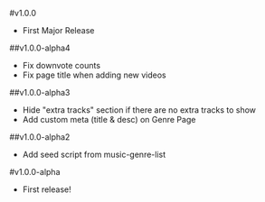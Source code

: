 #v1.0.0

- First Major Release

##v1.0.0-alpha4

- Fix downvote counts
- Fix page title when adding new videos

##v1.0.0-alpha3

- Hide "extra tracks" section if there are no extra tracks to show
- Add custom meta (title & desc) on Genre Page

##v1.0.0-alpha2

- Add seed script from music-genre-list

#v1.0.0-alpha

- First release!
